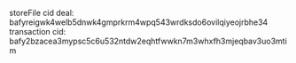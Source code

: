 storeFile cid deal: bafyreigwk4welb5dnwk4gmprkrm4wpq543wrdksdo6ovilqiyeojrbhe34
transaction  cid: bafy2bzacea3mypsc5c6u532ntdw2eqhtfwwkn7m3whxfh3mjeqbav3uo3mtim
